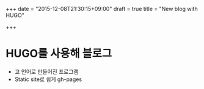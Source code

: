 +++
date = "2015-12-08T21:30:15+09:00"
draft = true
title = "New blog with HUGO"

+++

# HUGO를 사용해 블로그
* 고 언어로 만들어진 프로그램
* Static site로 쉽게 gh-pages

